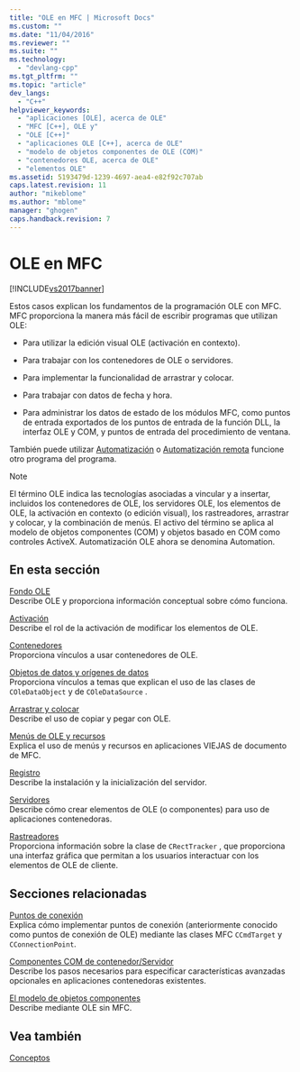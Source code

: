 ```yaml
---
title: "OLE en MFC | Microsoft Docs"
ms.custom: ""
ms.date: "11/04/2016"
ms.reviewer: ""
ms.suite: ""
ms.technology: 
  - "devlang-cpp"
ms.tgt_pltfrm: ""
ms.topic: "article"
dev_langs: 
  - "C++"
helpviewer_keywords: 
  - "aplicaciones [OLE], acerca de OLE"
  - "MFC [C++], OLE y"
  - "OLE [C++]"
  - "aplicaciones OLE [C++], acerca de OLE"
  - "modelo de objetos componentes de OLE (COM)"
  - "contenedores OLE, acerca de OLE"
  - "elementos OLE"
ms.assetid: 5193479d-1239-4697-aea4-e82f92c707ab
caps.latest.revision: 11
author: "mikeblome"
ms.author: "mblome"
manager: "ghogen"
caps.handback.revision: 7
---
```

# OLE en MFC
[!INCLUDE[vs2017banner](../assembler/inline/includes/vs2017banner.md)]

Estos casos explican los fundamentos de la programación OLE con MFC.  MFC proporciona la manera más fácil de escribir programas que utilizan OLE:  
  
-   Para utilizar la edición visual OLE \(activación en contexto\).  
  
-   Para trabajar con los contenedores de OLE o servidores.  
  
-   Para implementar la funcionalidad de arrastrar y colocar.  
  
-   Para trabajar con datos de fecha y hora.  
  
-   Para administrar los datos de estado de los módulos MFC, como puntos de entrada exportados de los puntos de entrada de la función DLL, la interfaz OLE y COM, y puntos de entrada del procedimiento de ventana.  
  
 También puede utilizar [Automatización](../mfc/automation.md) o [Automatización remota](../mfc/remote-automation.md) funcione otro programa del programa.  
  
> [!NOTE]
>  El término OLE indica las tecnologías asociadas a vincular y a insertar, incluidos los contenedores de OLE, los servidores OLE, los elementos de OLE, la activación en contexto \(o edición visual\), los rastreadores, arrastrar y colocar, y la combinación de menús.  El activo del término se aplica al modelo de objetos componentes \(COM\) y objetos basado en COM como controles ActiveX.  Automatización OLE ahora se denomina Automation.  
  
## En esta sección  
 [Fondo OLE](../mfc/ole-background.md)  
 Describe OLE y proporciona información conceptual sobre cómo funciona.  
  
 [Activación](../mfc/activation-cpp.md)  
 Describe el rol de la activación de modificar los elementos de OLE.  
  
 [Contenedores](../mfc/containers.md)  
 Proporciona vínculos a usar contenedores de OLE.  
  
 [Objetos de datos y orígenes de datos](../mfc/data-objects-and-data-sources-ole.md)  
 Proporciona vínculos a temas que explican el uso de las clases de `COleDataObject` y de `COleDataSource` .  
  
 [Arrastrar y colocar](../mfc/drag-and-drop-ole.md)  
 Describe el uso de copiar y pegar con OLE.  
  
 [Menús de OLE y recursos](../mfc/menus-and-resources-ole.md)  
 Explica el uso de menús y recursos en aplicaciones VIEJAS de documento de MFC.  
  
 [Registro](../mfc/registration.md)  
 Describe la instalación y la inicialización del servidor.  
  
 [Servidores](../mfc/servers.md)  
 Describe cómo crear elementos de OLE \(o componentes\) para uso de aplicaciones contenedoras.  
  
 [Rastreadores](../mfc/trackers.md)  
 Proporciona información sobre la clase de `CRectTracker` , que proporciona una interfaz gráfica que permitan a los usuarios interactuar con los elementos de OLE de cliente.  
  
## Secciones relacionadas  
 [Puntos de conexión](../mfc/connection-points.md)  
 Explica cómo implementar puntos de conexión \(anteriormente conocido como puntos de conexión de OLE\) mediante las clases MFC `CCmdTarget` y `CConnectionPoint`.  
  
 [Componentes COM de contenedor\/Servidor](../mfc/containers-advanced-features.md)  
 Describe los pasos necesarios para especificar características avanzadas opcionales en aplicaciones contenedoras existentes.  
  
 [El modelo de objetos componentes](http://msdn.microsoft.com/library/windows/desktop/ms694363)  
 Describe mediante OLE sin MFC.  
  
## Vea también  
 [Conceptos](../mfc/mfc-concepts.md)